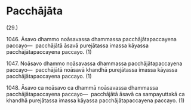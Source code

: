 

# Pacchājāta







(29.)

1046\. Āsavo dhammo noāsavassa dhammassa pacchājātapaccayena paccayo—  pacchājātā āsavā purejātassa imassa kāyassa pacchājātapaccayena paccayo. (1)

1047\. Noāsavo dhammo noāsavassa dhammassa pacchājātapaccayena paccayo—  pacchājātā noāsavā khandhā purejātassa imassa kāyassa pacchājātapaccayena paccayo. (1)

1048\. Āsavo ca noāsavo ca dhammā noāsavassa dhammassa pacchājātapaccayena paccayo—  pacchājātā āsavā ca sampayuttakā ca khandhā purejātassa imassa kāyassa pacchājātapaccayena paccayo. (1)



